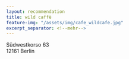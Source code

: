```yaml
---
layout: recommendation
title: wild caffè
feature-img: "/assets/img/cafe_wildcafe.jpg"
excerpt_separator: <!--mehr-->
---
```


Südwestkorso 63  
12161 Berlin
